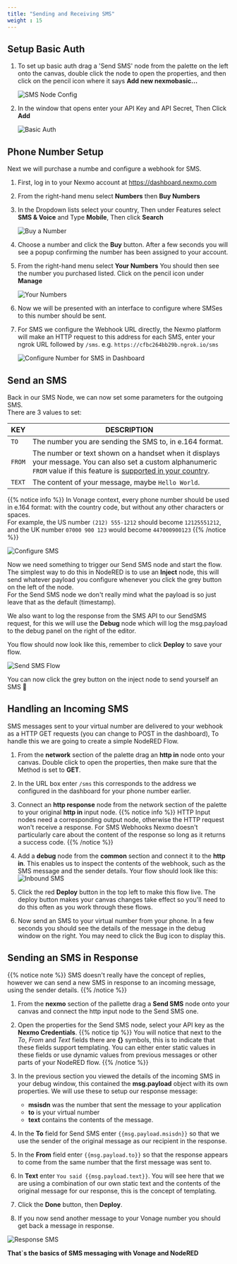 ```yaml
---
title: "Sending and Receiving SMS"
weight : 15
---
```


## Setup Basic Auth

1. To set up basic auth drag a 'Send SMS' node from the palette on the left onto the canvas, double click the node to open the properties, and then click on the pencil icon where it says **Add new nexmobasic...**

    ![SMS Node Config](/SMS_Node_Auth.png)

2. In the window that opens enter your API Key and API Secret, Then Click **Add**

    ![Basic Auth](/Basic_Auth.png)

## Phone Number Setup

Next we will purchase a numbe and configure a webhook for SMS.

1. First, log in to your Nexmo account at https://dashboard.nexmo.com

2. From the right-hand menu select **Numbers** then **Buy Numbers**

3. In the Dropdown lists select your country, Then under Features select **SMS & Voice**  and Type **Mobile**, Then click **Search**

    ![Buy a Number](/Buy_Number.png)

4. Choose a number and click the **Buy** button. After a few seconds you will see a popup confirming the number has been assigned to your account.

5. From the right-hand menu select **Your Numbers** You should then see the number you purchased listed. Click on the pencil icon under **Manage**

    ![Your Numbers](/Your_Numbers.png)

6. Now we will be presented with an interface to configure where  SMSes to this number should be sent.

7. For SMS we configure the Webhook URL directly, the Nexmo platform will make an HTTP request to this address for each SMS, enter your ngrok URL followed by `/sms`.  e.g. `https://cfbc264bb29b.ngrok.io/sms`

	![Configure Number for SMS in Dashboard](/SMS_Dashboard_Config.png)

## Send an SMS

Back in our SMS Node, we can now set some parameters for the outgoing SMS.  
There are 3 values to set:

| KEY           | DESCRIPTION 
| --------------- | --- |
| `TO`     | The number you are sending the SMS to, in e.164 format.|
| `FROM`     | The number or text shown on a handset when it displays your message. You can also set a custom alphanumeric `FROM` value if this feature is [supported in your country](https://help.nexmo.com/hc/en-us/articles/115011781468).| 
| `TEXT`     | The content of your message, maybe `Hello World`.|

{{% notice info %}}
In Vonage context, every phone number should be used in e.164 format: with the country code, but without any other characters or spaces.  
For example, the US number `(212) 555-1212` should become `12125551212`, and the UK number `07000 900 123` would become `447000900123`
{{% /notice  %}}
 
 ![Configure SMS](/configure_sms.png)

Now we need something to trigger our Send SMS node and start the flow. The simplest way to do this in NodeRED is to use an **Inject** node, this will send whatever payload you configure whenever you click the grey button on the left of the node.  
For the Send SMS node we don't really mind what the payload is so just leave that as the default (timestamp).

We also want to log the response from the SMS API to our SendSMS request, for this we will use the **Debug** node which will log the msg.payload to the debug panel on the right of the editor.

You flow should now look like this, remember to click **Deploy** to save your flow.

  ![Send SMS Flow](/send_sms_flow.png)

You can now click the grey button on the inject node to send yourself an SMS 🙌

## Handling an Incoming SMS

SMS messages sent to your virtual number are delivered to your webhook as a HTTP GET requests (you can change to POST in the dashboard), To handle this we are going to create a simple NodeRED Flow.

1. From the **network** section of the palette drag an **http in** node onto your canvas. Double click to open the properties, then make sure that the Method is set to **GET**.

2. In the URL box enter `/sms` this corresponds to the address we configured in the dashboard for your phone number earlier.

3. Connect an **http response** node from the network section of the palette to your original **http in** input node.
{{% notice info %}}
HTTP Input nodes need a corresponding output node, otherwise the HTTP request won't receive a response. For SMS Webhooks Nexmo doesn't particularly care about the content of the response so long as it returns a success code.
{{% /notice  %}}

4. Add a **debug** node from the **common** section and connect it to the **http in**. This enables us to inspect the contents of the webhook, such as the SMS message and the sender details. Your flow should look like this:
    ![Inbound SMS](/SMS_Webhook.png)

5. Click the red **Deploy** button in the top left to make this flow live. The deploy button makes your canvas changes take effect so you'll need to do this often as you work through these flows.

6. Now send an SMS to your virtual number from your phone. In a few seconds you should see the details of the message in the debug window on the right. You may need to click the Bug icon to display this.

## Sending an SMS in Response
{{% notice note %}}
SMS doesn't really have the concept of replies, however we can send a new SMS in response to an incoming message, using the sender details.
{{% /notice  %}}

1. From the **nexmo** section of the pallette drag a **Send SMS** node onto your canvas and connect the http input node to the Send SMS one.

2. Open the properties for the Send SMS node, select your API key as the **Nexmo Credentials**.
{{% notice tip %}}
 You will notice that next to the *To*, *From* and *Text* fields there are **{}** symbols, this is to indicate that these fields support templating. You can either enter static values in these fields or use dynamic values from previous messages or other parts of your NodeRED flow.
{{% /notice  %}}

4. In the previous section you viewed the details of the incoming SMS in your debug window, this contained the **msg.payload** object with its own properties. We will use these to setup our response message:
    - **msisdn** was the number that sent the message to your application
    - **to** is your virtual number
    - **text** contains the contents of the message.

5. In the **To** field for Send SMS enter ``{{msg.payload.msisdn}}`` so that we use the sender of the original message as our recipient in the response.

6. In the **From** field enter `{{msg.payload.to}}` so that the response appears to come from the same number that the first message was sent to.

7. In **Text** enter `You said {{msg.payload.text}}`. You will see here that we are using a combination of our own static text and the contents of the original message for our response, this is the concept of templating.

8. Click the **Done** button, then **Deploy**.

9. If you now send another message to your Vonage number you should get back a message in response.

![Response SMS](/Response_SMS.png)

**That`s the basics of SMS messaging with Vonage and NodeRED**

